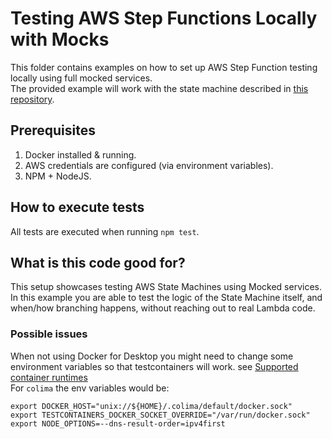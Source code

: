 # Testing AWS Step Functions Locally with Mocks

This folder contains examples on how to set up AWS Step Function testing locally using full mocked services.  
The provided example will work with the state machine described in [this repository](../../aws/state-machine.asl.json).  

## Prerequisites
1. Docker installed & running.
2. AWS credentials are configured (via environment variables).
3. NPM + NodeJS.

## How to execute tests
All tests are executed when running `npm test`.

## What is this code good for?
This setup showcases testing AWS State Machines using Mocked services. In this example you are able to test
the logic of the State Machine itself, and when/how branching happens, without reaching out to real Lambda code.  

### Possible issues

When not using Docker for Desktop you might need to change some environment variables so that testcontainers
will work. see [Supported container runtimes](https://node.testcontainers.org/supported-container-runtimes/)   
For `colima` the env variables would be:
```shell
export DOCKER_HOST="unix://${HOME}/.colima/default/docker.sock"  
export TESTCONTAINERS_DOCKER_SOCKET_OVERRIDE="/var/run/docker.sock"
export NODE_OPTIONS=--dns-result-order=ipv4first 
```